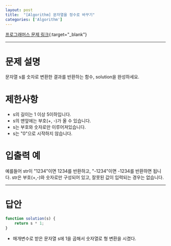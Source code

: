 ```yaml
---
layout: post
title:  "[Algorithm] 문자열을 정수로 바꾸기"
categories: ['Algorithm']
---
```


[프로그래머스 문제 링크](https://programmers.co.kr/learn/courses/30/lessons/12925){:target="_blank"}

---

# 문제 설명

문자열 s를 숫자로 변환한 결과를 반환하는 함수, solution을 완성하세요.


# 제한사항

- s의 길이는 1 이상 5이하입니다.
- s의 맨앞에는 부호(+, -)가 올 수 있습니다.
- s는 부호와 숫자로만 이루어져있습니다.
- s는 "0"으로 시작하지 않습니다.


# 입출력 예

예를들어 str이 "1234"이면 1234를 반환하고, "-1234"이면 -1234를 반환하면 됩니다.
str은 부호(+,-)와 숫자로만 구성되어 있고, 잘못된 값이 입력되는 경우는 없습니다.

---

# 답안

```js
function solution(s) {
    return s * 1;
}
```

- 매개변수로 받은 문자열 s에 1을 곱해서 숫자열로 형 변환을 시켰다.
